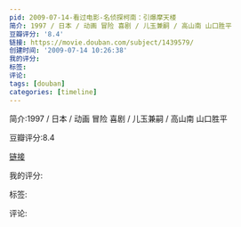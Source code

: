 ```yaml
---
pid: 2009-07-14-看过电影-名侦探柯南：引爆摩天楼
简介: 1997 / 日本 / 动画 冒险 喜剧 / 儿玉兼嗣 / 高山南 山口胜平
豆瓣评分: '8.4'
链接: https://movie.douban.com/subject/1439579/
创建时间: '2009-07-14 10:26:38'
我的评分:
标签:
评论:
tags: [douban]
categories: [timeline]
---
```

简介:1997 / 日本 / 动画 冒险 喜剧 / 儿玉兼嗣 / 高山南 山口胜平

豆瓣评分:8.4

[链接](https://movie.douban.com/subject/1439579/)

我的评分:

标签:

评论:

